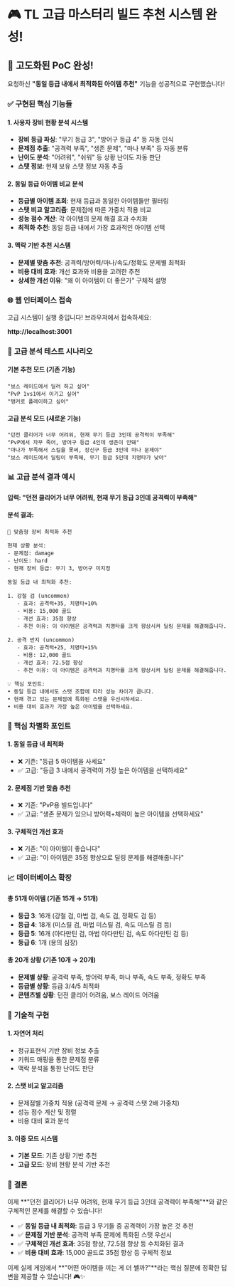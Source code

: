 # 🎮 TL 고급 마스터리 빌드 추천 시스템 완성!

## 🚀 **고도화된 PoC 완성!**

요청하신 **"동일 등급 내에서 최적화된 아이템 추천"** 기능을 성공적으로 구현했습니다!

### ✅ **구현된 핵심 기능들**

#### **1. 사용자 장비 현황 분석 시스템**
- **장비 등급 파싱**: "무기 등급 3", "방어구 등급 4" 등 자동 인식
- **문제점 추출**: "공격력 부족", "생존 문제", "마나 부족" 등 자동 분류
- **난이도 분석**: "어려워", "쉬워" 등 상황 난이도 자동 판단
- **스탯 정보**: 현재 보유 스탯 정보 자동 추출

#### **2. 동일 등급 아이템 비교 분석**
- **등급별 아이템 조회**: 현재 등급과 동일한 아이템들만 필터링
- **스탯 비교 알고리즘**: 문제점에 따른 가중치 적용 비교
- **성능 점수 계산**: 각 아이템의 문제 해결 효과 수치화
- **최적화 추천**: 동일 등급 내에서 가장 효과적인 아이템 선택

#### **3. 맥락 기반 추천 시스템**
- **문제별 맞춤 추천**: 공격력/방어력/마나/속도/정확도 문제별 최적화
- **비용 대비 효과**: 개선 효과와 비용을 고려한 추천
- **상세한 개선 이유**: "왜 이 아이템이 더 좋은가" 구체적 설명

### 🌐 **웹 인터페이스 접속**

고급 시스템이 실행 중입니다! 브라우저에서 접속하세요:

**http://localhost:3001**

### 🧪 **고급 분석 테스트 시나리오**

#### **기본 추천 모드** (기존 기능)
```
"보스 레이드에서 딜러 하고 싶어"
"PvP 1vs1에서 이기고 싶어"
"탱커로 플레이하고 싶어"
```

#### **고급 분석 모드** (새로운 기능)
```
"던전 클리어가 너무 어려워, 현재 무기 등급 3인데 공격력이 부족해"
"PvP에서 자꾸 죽어, 방어구 등급 4인데 생존이 안돼"
"마나가 부족해서 스킬을 못써, 장신구 등급 3인데 마나 문제야"
"보스 레이드에서 딜링이 부족해, 무기 등급 5인데 치명타가 낮아"
```

### 📊 **고급 분석 결과 예시**

#### **입력**: "던전 클리어가 너무 어려워, 현재 무기 등급 3인데 공격력이 부족해"

#### **분석 결과**:
```
🎯 맞춤형 장비 최적화 추천

현재 상황 분석:
- 문제점: damage
- 난이도: hard
- 현재 장비 등급: 무기 3, 방어구 미지정

동일 등급 내 최적화 추천:

1. 강철 검 (uncommon)
   - 효과: 공격력+35, 치명타+10%
   - 비용: 15,000 골드
   - 개선 효과: 35점 향상
   - 추천 이유: 이 아이템은 공격력과 치명타를 크게 향상시켜 딜링 문제를 해결해줍니다.

2. 공격 반지 (uncommon)
   - 효과: 공격력+25, 치명타+15%
   - 비용: 12,000 골드
   - 개선 효과: 72.5점 향상
   - 추천 이유: 이 아이템은 공격력과 치명타를 크게 향상시켜 딜링 문제를 해결해줍니다.

💡 핵심 포인트:
• 동일 등급 내에서도 스탯 조합에 따라 성능 차이가 큽니다.
• 현재 겪고 있는 문제점에 특화된 스탯을 우선시하세요.
• 비용 대비 효과가 가장 높은 아이템을 선택하세요.
```

### 🎯 **핵심 차별화 포인트**

#### **1. 동일 등급 내 최적화**
- ❌ 기존: "등급 5 아이템을 사세요"
- ✅ 고급: "등급 3 내에서 공격력이 가장 높은 아이템을 선택하세요"

#### **2. 문제점 기반 맞춤 추천**
- ❌ 기존: "PvP용 빌드입니다"
- ✅ 고급: "생존 문제가 있으니 방어력+체력이 높은 아이템을 선택하세요"

#### **3. 구체적인 개선 효과**
- ❌ 기존: "이 아이템이 좋습니다"
- ✅ 고급: "이 아이템은 35점 향상으로 딜링 문제를 해결해줍니다"

### 📈 **데이터베이스 확장**

#### **총 51개 아이템** (기존 15개 → 51개)
- **등급 3**: 16개 (강철 검, 마법 검, 속도 검, 정확도 검 등)
- **등급 4**: 18개 (미스릴 검, 마법 미스릴 검, 속도 미스릴 검 등)
- **등급 5**: 16개 (아다만틴 검, 마법 아다만틴 검, 속도 아다만틴 검 등)
- **등급 6**: 1개 (용의 심장)

#### **총 20개 상황** (기존 10개 → 20개)
- **문제별 상황**: 공격력 부족, 방어력 부족, 마나 부족, 속도 부족, 정확도 부족
- **등급별 상황**: 등급 3/4/5 최적화
- **콘텐츠별 상황**: 던전 클리어 어려움, 보스 레이드 어려움

### 🔧 **기술적 구현**

#### **1. 자연어 처리**
- 정규표현식 기반 장비 정보 추출
- 키워드 매핑을 통한 문제점 분류
- 맥락 분석을 통한 난이도 판단

#### **2. 스탯 비교 알고리즘**
- 문제점별 가중치 적용 (공격력 문제 → 공격력 스탯 2배 가중치)
- 성능 점수 계산 및 정렬
- 비용 대비 효과 분석

#### **3. 이중 모드 시스템**
- **기본 모드**: 기존 상황 기반 추천
- **고급 모드**: 장비 현황 분석 기반 추천

### 🎉 **결론**

이제 **"던전 클리어가 너무 어려워, 현재 무기 등급 3인데 공격력이 부족해"**와 같은 구체적인 문제를 해결할 수 있습니다!

- ✅ **동일 등급 내 최적화**: 등급 3 무기들 중 공격력이 가장 높은 것 추천
- ✅ **문제점 기반 분석**: 공격력 부족 문제에 특화된 스탯 우선시
- ✅ **구체적인 개선 효과**: 35점 향상, 72.5점 향상 등 수치화된 결과
- ✅ **비용 대비 효과**: 15,000 골드로 35점 향상 등 구체적 정보

이제 실제 게임에서 **"어떤 아이템을 끼는 게 더 쎌까?"**라는 핵심 질문에 정확한 답변을 제공할 수 있습니다! 🎮✨
